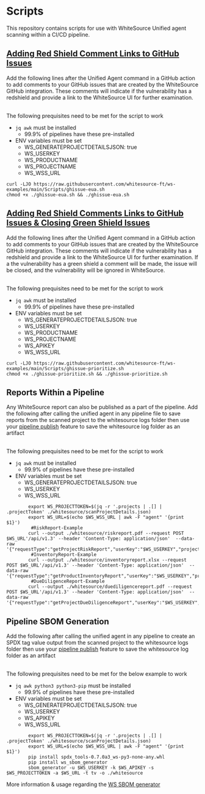 # Scripts
This repository contains scripts for use with WhiteSource Unified agent scanning within a CI/CD pipeline.

## [Adding Red Shield Comment Links to GitHub Issues](ghissue-eua.sh)
Add the following lines after the Unified Agent command in a GitHub action to add comments to your GitHub issues that are created by the WhiteSource GitHub integration.  These comments will indicate if the vulnerability has a redshield and provide a link to the WhiteSource UI for further examination.

<br>
The following prequisites need to be met for the script to work
<br>

* ```jq awk``` must be installed
  * 99.9% of pipelines have these pre-installed
* ENV variables must be set
  * WS_GENERATEPROJECTDETAILSJSON: true
  * WS_USERKEY
  * WS_PRODUCTNAME
  * WS_PROJECTNAME
  * WS_WSS_URL

```
curl -LJO https://raw.githubusercontent.com/whitesource-ft/ws-examples/main/Scripts/ghissue-eua.sh 
chmod +x ./ghissue-eua.sh && ./ghissue-eua.sh
```

## [Adding Red Shield Comments Links to GitHub Issues & Closing Green Shield Issues](ghissue-prioritize.sh)
Add the following lines after the Unified Agent command in a GitHub action to add comments to your GitHub issues that are created by the WhiteSource GitHub integration.  These comments will indicate if the vulnerability has a redshield and provide a link to the WhiteSource UI for further examination.  If a the vulnerability has a green shield a comment will be made, the issue will be closed, and the vulnerability will be ignored in WhiteSource.

<br>
The following prequisites need to be met for the script to work
<br>

* ```jq awk``` must be installed
  * 99.9% of pipelines have these pre-installed
* ENV variables must be set
  * WS_GENERATEPROJECTDETAILSJSON: true
  * WS_USERKEY
  * WS_PRODUCTNAME
  * WS_PROJECTNAME
  * WS_APIKEY
  * WS_WSS_URL

```
curl -LJO https://raw.githubusercontent.com/whitesource-ft/ws-examples/main/Scripts/ghissue-prioritize.sh 
chmod +x ./ghissue-prioritize.sh && ./ghissue-prioritize.sh
```

## Reports Within a Pipeline

Any WhiteSource report can also be published as a part of the pipeline.
Add the following after calling the unified agent in any pipeline file to save reports from the scanned project to the whitesource logs folder then use your [pipeline publish](CI-CD/CI-CD.md#Pipeline-Log-Publishing) feature to save the whitesource log folder as an artifact

<br>
The following prequisites need to be met for the script to work
<br>

* ```jq awk``` must be installed
  * 99.9% of pipelines have these pre-installed
* ENV variables must be set
  * WS_GENERATEPROJECTDETAILSJSON: true
  * WS_USERKEY
  * WS_WSS_URL

```
        export WS_PROJECTTOKEN=$(jq -r '.projects | .[] | .projectToken' ./whitesource/scanProjectDetails.json)
        export WS_URL=$(echo $WS_WSS_URL | awk -F "agent" '{print $1}')
         #RiskReport-Example
        curl --output ./whitesource/riskreport.pdf --request POST $WS_URL'/api/v1.3' --header 'Content-Type: application/json'  --data-raw '{"requestType":"getProjectRiskReport","userKey":"$WS_USERKEY","projectToken":"$WS_PROJECTTOKEN"}'
         #InventoryReport-Example
        curl --output ./whitesource/inventoryreport.xlsx --request POST $WS_URL'/api/v1.3' --header 'Content-Type: application/json'  --data-raw '{"requestType":"getProductInventoryReport","userKey":"$WS_USERKEY","projectToken":"$WS_PROJECTTOKEN"}'
         #DueDiligenceReport-Example
        curl --output ./whitesource/duediligencereport.pdf --request POST $WS_URL'/api/v1.3' --header 'Content-Type: application/json'  --data-raw '{"requestType":"getProjectDueDiligenceReport","userKey":"$WS_USERKEY","projectToken":"$WS_PROJECTTOKEN"}'
```


## Pipeline SBOM Generation

Add the following after calling the unified agent in any pipeline to create an SPDX tag value output from the scanned project to the whitesource logs folder then use your [pipeline publish](CI-CD/CI-CD.md#Pipeline-Log-Publishing) feature to save the whitesource log folder as an artifact

<br>
The following prequisites need to be met for the below example to work
<br>

* ```jq awk python3 python3-pip``` must be installed
  * 99.9% of pipelines have these pre-installed
* ENV variables must be set
  * WS_GENERATEPROJECTDETAILSJSON: true
  * WS_USERKEY
  * WS_APIKEY
  * WS_WSS_URL


```
        export WS_PROJECTTOKEN=$(jq -r '.projects | .[] | .projectToken' ./whitesource/scanProjectDetails.json)
        export WS_URL=$(echo $WS_WSS_URL | awk -F "agent" '{print $1}')
        pip install spdx_tools-0.7.0a3_ws-py3-none-any.whl
        pip install ws_sbom_generator
        sbom_generator -u $WS_USERKEY -k $WS_APIKEY -s $WS_PROJECTTOKEN -a $WS_URL -t tv -o ./whitesource
```


More information & usage regarding the [WS SBOM generator](https://github.com/whitesource-ps/ws-sbom-spdx-report)
